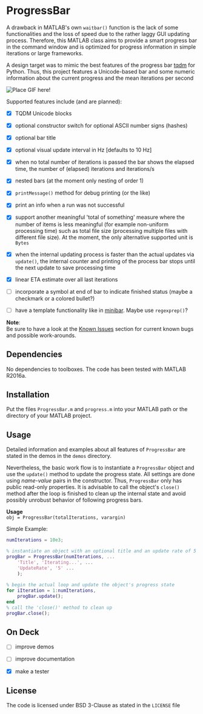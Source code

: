 ProgressBar
=======================

A drawback in MATLAB's own `waitbar()` function is the lack of some functionalities and the loss of speed due to the rather laggy GUI updating process.
Therefore, this MATLAB class aims to provide a smart progress bar in the command window and is optimized for progress information in simple iterations or large frameworks.

A design target was to mimic the best features of the progress bar [tqdm](https://github.com/tqdm/tqdm) for Python. Thus, this project features a Unicode-based bar and some numeric information about the current progress and the mean iterations per second

![Place GIF here!]()

Supported features include (and are planned):
- [x] TQDM Unicode blocks
- [x] optional constructor switch for optional ASCII number signs (hashes)
- [x] optional bar title
- [x] optional visual update interval in Hz [defaults to 10 Hz]
- [x] when no total number of iterations is passed the bar shows the elapsed time, the number of (elapsed) iterations and iterations/s
- [x] nested bars (at the moment only nesting of order 1)
- [x] `printMessage()` method for debug printing (or the like)
- [x] print an info when a run was not successful
- [x] support another meaningful 'total of something' measure where the number of items is less meaningful (for example non-uniform processing time) such as total file size (processing multiple files with different file size). At the moment, the only alternative supported unit is `Bytes`
- [x] when the internal updating process is faster than the actual updates via `update()`, the internal counter and printing of the process bar stops until the next update to save processing time
- [x] linear ETA estimate over all last iterations
- [ ] incorporate a symbol at end of bar to indicate finished status (maybe a checkmark or a colored bullet?)
- [ ] have a template functionality like in [minibar](https://github.com/canassa/minibar). Maybe use `regexprep()`?


**Note**:  
Be sure to have a look at the [Known Issues](known-issues) section for current known bugs and possible work-arounds.

Dependencies
-------------------------

No dependencies to toolboxes. The code has been tested with MATLAB R2016a.


Installation
-------------------------

Put the files `ProgressBar.m` and `progress.m` into your MATLAB path or the directory of your MATLAB project.


Usage
-------------------------

Detailed information and examples about all features of `ProgressBar` are stated in the demos in the `demos` directory.

Nevertheless, the basic work flow is to instantiate a `ProgressBar` object and use the `update()` method to update the progress state. All settings are done using *name-value* pairs in the constructor. Thus, `ProgressBar` only has public read-only properties. It is advisable to call the object's `close()` method after the loop is finished to clean up the internal state and avoid possibly unrobust behavior of following progress bars.

**Usage**  
`obj = ProgressBar(totalIterations, varargin)`

Simple Example:
```matlab
numIterations = 10e3;

% instantiate an object with an optional title and an update rate of 5 Hz, i.e. 5 bar updates per seconds, to save printing load.
progBar = ProgressBar(numIterations, ...
    'Title', 'Iterating...', ...
    'UpdateRate', '5' ...
    );
    
% begin the actual loop and update the object's progress state
for iIteration = 1:numIterations,
    progBar.update();
end
% call the 'close()' method to clean up
progBar.close();
```


On Deck
-------------------------

- [ ] improve demos
- [ ] improve documentation
- [x] make a tester


License
----------------------

The code is licensed under BSD 3-Clause as stated in the `LICENSE` file
